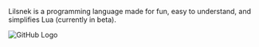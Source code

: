 Lilsnek is a programming language made for fun, easy to understand, and simplifies Lua (currently in beta).

![GitHub Logo](https://github.com/nuc2222/Lilsnek/blob/main/lilsnek/lilsneak%20icon.png)
